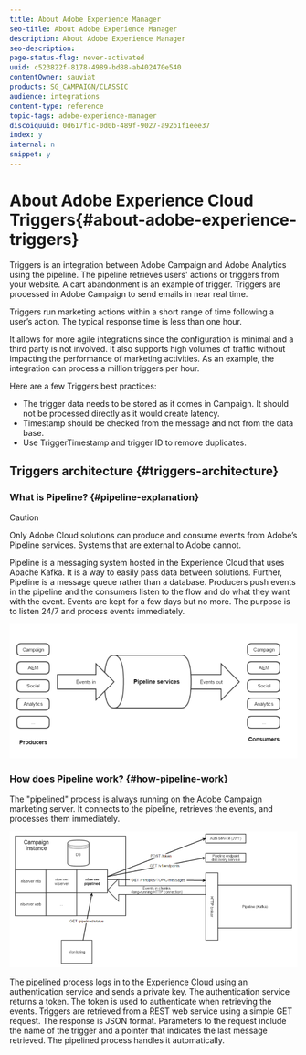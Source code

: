 ```yaml
---
title: About Adobe Experience Manager
seo-title: About Adobe Experience Manager
description: About Adobe Experience Manager
seo-description: 
page-status-flag: never-activated
uuid: c523822f-8178-4989-bd88-ab402470e540
contentOwner: sauviat
products: SG_CAMPAIGN/CLASSIC
audience: integrations
content-type: reference
topic-tags: adobe-experience-manager
discoiquuid: 0d617f1c-0d0b-489f-9027-a92b1f1eee37
index: y
internal: n
snippet: y
---
```


# About Adobe Experience Cloud Triggers{#about-adobe-experience-triggers}

Triggers is an integration between Adobe Campaign and Adobe Analytics using the pipeline. The pipeline retrieves users' actions or triggers from your website. A cart abandonment is an example of trigger. Triggers are processed in Adobe Campaign to send emails in near real time.

Triggers run marketing actions within a short range of time following a user’s action. The typical response time is less than one hour.

It allows for more agile integrations since the configuration is minimal and a third party is not involved.
It also supports high volumes of traffic without impacting the performance of marketing activities. As an example, the integration can process a million triggers per hour.

Here are a few Triggers best practices:

* The trigger data needs to be stored as it comes in Campaign. It should not be processed directly as it would create latency.
* Timestamp should be checked from the message and not from the data base.
* Use TriggerTimestamp and trigger ID to remove duplicates.

## Triggers architecture {#triggers-architecture}

### What is Pipeline? {#pipeline-explanation}

>[!CAUTION]
>
>Only Adobe Cloud solutions can produce and consume events from Adobe’s Pipeline services. Systems that are external to Adobe cannot.

Pipeline is a messaging system hosted in the Experience Cloud that uses Apache Kafka. It is a way to easily pass data between solutions. Further, Pipeline is a message queue rather than a database. Producers push events in the pipeline and the consumers listen to the flow and do what they want with the event. Events are kept for a few days but no more. The purpose is to listen 24/7 and process events immediately.

   ![](assets/triggers_1.png)

### How does Pipeline work? {#how-pipeline-work}

The "pipelined" process is always running on the Adobe Campaign marketing server. It connects to the pipeline, retrieves the events, and processes them immediately. 

   ![](assets/triggers_2.png)

The pipelined process logs in to the Experience Cloud using an authentication service and sends a private key. The authentication service returns a token. The token is used to authenticate when retrieving the events. Triggers are retrieved from a REST web service using a simple GET request. The response is JSON format. Parameters to the request include the name of the trigger and a pointer that indicates the last message retrieved. The pipelined process handles it automatically.

